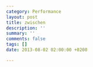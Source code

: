 ```yaml
---
category: Performance
layout: post
title: zwischen
description: ''
summary: ''
comments: false
tags: []
date: 2013-08-02 02:00:00 +0200

---
```

